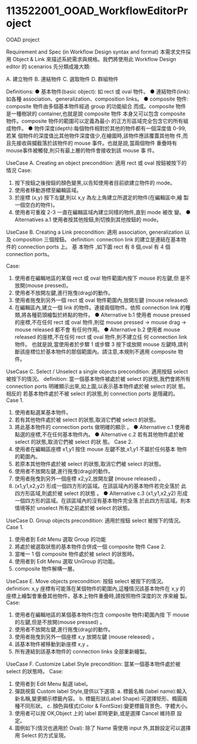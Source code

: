# 113522001_OOAD_WorkflowEditorProject
OOAD project

Requirement and Spec
(in Workflow Design syntax and format)
本需求文件採用 Object & Link 來描述系統需求與規格。我們將使用此 Workflow
Design editor 的 scenarios 先分類成幾大類:

A. 建立物件
B. 連結物件
C. 選取物件
D. 群組物件

Definitions:
● 基本物件(basic object): 如 rect 或 oval 物件。
● 連結物件(link): 如各種 association、generalization、composition links。
● composite 物件: composite 物件由多個基本物件經過 group 的功能組合
而成。composite 物件是一種樹狀的 container,也就是說 composite 物件
本身又可以包含 composite 物件。composite 物件的範圍可以定義為最小
的正方形區域完全包含它的所有組成物件。
● 物件深度(depth):每個物件相對於其他的物件都有一個深度值 0-99, 若某
個物件的深度值比其他物件深度值少,在繪圖時,該物件應該覆蓋其他物
件,而且先接收與攔截落於該物件的 mouse 事件。也就是說,當兩個物件
重疊時有mouse事件被觸發,則只有最上層的物件會接收到該 mouse 事
件。

UseCase A. Creating an object
precondition: 適用 rect 或 oval 按鈕被按下的情況
Case:
1. 按下按鈕之後按鈕的顏色變黑,以告知使用者目前欲建立物件的 mode。
2. 使用者移動游標至編輯區域。
3. 於座標 (x,y) 按下左鍵,則以 x,y 為左上角建立所選定的物件(在編輯區中,繪
製一個空白的物件)。
4. 使用者可重複 2-3 一直在編輯區域內建立同樣的物件,直到 mode 被改
變。
● Alternatives a.1 使用者按其他按鈕,則切換到其他按鈕的 mode。

UseCase B. Creating a Link
precondition: 適用 association, generalization 以及 composition 三個按鈕。
definition: connection link 的建立是連結在基本物件的 connection ports 上。 基
本物件 ,如下圖 rect 有 8 個,oval 有 4 個 connection ports。

Case:
1. 使用者在編輯地區的某個 rect 或 oval 物件範圍內按下 mouse 的左鍵,但
是不放開(mouse pressed)。
2. 使用者不放開左鍵,進行拖曳(drag)的動作。
3. 使用者拖曳到另外一個 rect 或 oval 物件範圍內,放開左鍵 (mouse
released)
4. 在編輯區內,建立一個 link 的物件。連接兩個物件。依照 connection link
的種類,將各種箭頭繪製於終點的物件。
● Alternative b.1
使用者 mouse pressed 的座標,不在任何 rect 或 oval 物件,則從 mouse
pressed -> mouse drag -> mouse released 都不會 有任何作用。
● Alternative b.2
使用者 mouse released 的座標,不在任何 rect 或 oval 物件,則不建立任
何 connection link 物件。
也就是說,當使用者於步驟 1 或步驟 3 按下或放開 mouse 左鍵時,請判
斷該座標位於基本物件的那個範圍內。請注意,本規則不適用 composite
物件。

UseCase C. Select / Unselect a single objects
precondition: 適用按鈕 select 被按下的情況。
definition: 當一個基本物件被處於被 select 的狀態,我們會將所有 connection
ports 明確顯示出來,如上圖,以表示基本物件處於被 select 的狀 態。相反的
若基本物件處於不被 select 的狀態,則 connection ports 是隱藏的。
Case 1.
1. 使用者點選某基本物件。
2. 若有其他物件處於被 select 的狀態,取消它們被 select 的狀態。
3. 將此基本物件的 connection ports 做明確的顯示 。
● Alternative c.1 使用者點選的座標,不在任何基本物件內。
● Alternative c.2 若有其他物件處於被 select 的狀態,取消它們被 select 的狀
態。
Case 2.
1. 使用者在編輯區座標 x1,y1 按住 mouse 左鍵不放,x1,y1 不屬於任何基本
物件的範圍內。
2. 若原本其他物件處於被 select 的狀態,取消它們被 select 的狀態。
3. 使用者不放開左鍵,進行拖曳(drag)的動作。
4. 使用者拖曳到另外一個座標 x2,y2,放開左鍵 (mouse released) 。
5. (x1,y1,x2,y2) 形成一個四方形的區域。在該區域內的基本物件若完全落於
此四方形區域,則處於被 select 的狀態 。
● Alternative c.3
(x1,y1,x2,y2) 形成一個四方形的區域。在該區域內的沒有基本物件完全落
於此四方形區域。則本情境等於 unselect 所有之前處於被 select 的狀態。

UseCase D. Group objects
precondition: 適用於按鈕 select 被按下的情況。
Case 1.
1. 使用者到 Edit Menu 選取 Group 的功能
2. 將處於被選取狀態的基本物件合併成一個 composite 物件
Case 2.
1. 當唯一 1 個 composite 物件處於被 select 的狀態時。
2. 使用者到 Edit Menu 選取 UnGroup 的功能。
3. composite 物件解構一層。

UseCase E. Move objects
precondition: 按鈕 select 被按下的情況。
definition: x,y 座標有可能落在某個物件的範圍內,這種情況該基本物件在 x,y 的
座標上繪製會重疊其他物件。基本上物件重疊時,請按照物件深度的次 序來繪
製。
Case:
1. 使用者在編輯地區的某個基本物件(包含 composite 物件)範圍內按 下
mouse 的左鍵,但是不放開(mouse pressed) 。
2. 使用者不放開左鍵,進行拖曳(drag)的動作。
3. 使用者拖曳到另外一個座標 x,y 放開左鍵 (mouse released) 。
4. 該基本物件被移動到新座標 x,y 。
5. 所有連結到該基本物件的 connection links 全部重新繪製。

UseCase F. Customize Label Style
precondition: 當某一個基本物件處於被 select 的狀態時。
Case:
1. 使用者到 Edit Menu 點選 label。
2. 彈跳視窗 Custom label Style,提供以下選項:
a. 標籤名稱 (label name):輸入新名稱,變更顯示標籤內容。
b. 標籤形狀(Label Shape):可選擇矩形、橢圓兩種不同形狀。
c. 顏色與樣式(Color & FontSize):變更標籤背景色、字體大小。
3. 使用者可以按 OK,Object 上的 label 即時更新,或是選擇 Cancel 維持原
設定。
4. 圖例如下(情況也適用於 Oval):
除了 Name 需使用 input 外,其餘設定可以選擇用 Select 的方式呈現。
